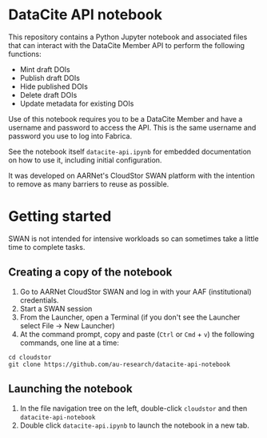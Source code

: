 # DataCite API notebook

This repository contains a Python Jupyter notebook and associated files that can interact with the DataCite Member API to perform the following functions:

* Mint draft DOIs
* Publish draft DOIs
* Hide published DOIs
* Delete draft DOIs
* Update metadata for existing DOIs

Use of this notebook requires you to be a DataCite Member and have a username and password to access the API. This is the same username and password you use to
log into Fabrica.

See the notebook itself `datacite-api.ipynb` for embedded documentation on how to use it, including initial configuration. 

It was developed on AARNet's CloudStor SWAN platform with the intention to remove as many barriers to reuse as possible.

# Getting started

SWAN is not intended for intensive workloads so can sometimes take a little time to complete tasks.

## Creating a copy of the notebook

1. Go to AARNet CloudStor SWAN and log in with your AAF (institutional) credentials.
2. Start a SWAN session
3. From the Launcher, open a Terminal (if you don't see the Launcher select File -> New Launcher)
4. At the command prompt, copy and paste (`Ctrl` or `Cmd` + `v`) the following commands, one line at a time:
```
cd cloudstor
git clone https://github.com/au-research/datacite-api-notebook
```
## Launching the notebook

1. In the file navigation tree on the left, double-click `cloudstor` and then `datacite-api-notebook`
2. Double click `datacite-api.ipynb` to launch the notebook in a new tab.